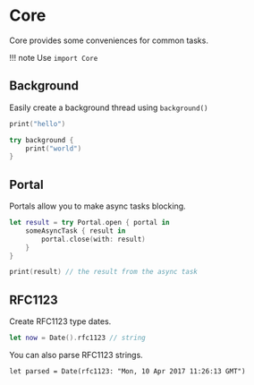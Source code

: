 # Core

Core provides some conveniences for common tasks.

!!! note
	Use `import Core`

## Background

Easily create a background thread using `background()`

```swift
print("hello")

try background {
	print("world")	
}
```

## Portal

Portals allow you to make async tasks blocking.

```swift
let result = try Portal.open { portal in
	someAsyncTask { result in
		portal.close(with: result)
	}
}

print(result) // the result from the async task
```

## RFC1123

Create RFC1123 type dates.

```swift
let now = Date().rfc1123 // string 
```

You can also parse RFC1123 strings.

```
let parsed = Date(rfc1123: "Mon, 10 Apr 2017 11:26:13 GMT")
```
